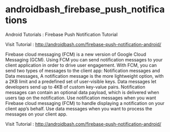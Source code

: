# androidbash_firebase_push_notifications
Android Tutorials : Firebase Push Notification Tutorial

Visit Tutorial : http://androidbash.com/firebase-push-notification-android/

Firebase cloud messaging (FCM) is a new version of Google Cloud Messaging (GCM). Using FCM you can send notification messages to your client application in order to drive user engagement. With FCM, you can send two types of messages to the client app: Notification messages and Data messages, A notification message is the more lightweight option, with a 2KB limit and a predefined set of user-visible keys. Data messages let developers send up to 4KB of custom key-value pairs. Notification messages can contain an optional data payload, which is delivered when users tap on the notification. Use notification messages when you want Firebase cloud messaging (FCM) to handle displaying a notification on your client app’s behalf. Use data messages when you want to process the messages on your client app.

Visit Tutorial : http://androidbash.com/firebase-push-notification-android/
